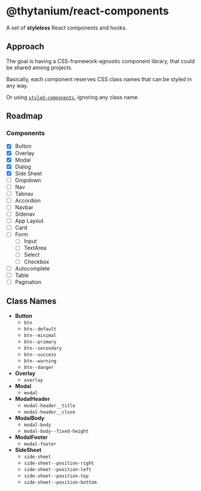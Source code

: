 # @thytanium/react-components

A set of **styleless** React components and hooks.

## Approach

The goal is having a CSS-framework-agnostic component library, that could be shared among projects.

Basically, each component reserves CSS class names that can be styled in any way.

Or using [`styled-components`](https://www.styled-components.com), ignoring any class name.

## Roadmap

### Components

- [x] Button
- [x] Overlay
- [x] Modal
- [x] Dialog
- [x] Side Sheet
- [ ] Dropdown
- [ ] Nav
- [ ] Tabnav
- [ ] Accordion
- [ ] Navbar
- [ ] Sidenav
- [ ] App Layout
- [ ] Card
- [ ] Form
  - [ ] Input
  - [ ] TextArea
  - [ ] Select
  - [ ] Checkbox
- [ ] Autocomplete
- [ ] Table
- [ ] Pagination

## Class Names

- **Button**
  - `btn`
  - `btn--default`
  - `btn--minimal`
  - `btn--primary`
  - `btn--secondary`
  - `btn--success`
  - `btn--warning`
  - `btn--danger`
- **Overlay**
  - `overlay`
- **Modal**
  - `modal`
- **ModalHeader**
  - `modal-header__title`
  - `modal-header__close`
- **ModalBody**
  - `modal-body`
  - `modal-body--fixed-height`
- **ModalFooter**
  - `modal-footer`
- **SideSheet**
  - `side-sheet`
  - `side-sheet--position-right`
  - `side-sheet--position-left`
  - `side-sheet--position-top`
  - `side-sheet--position-bottom`
